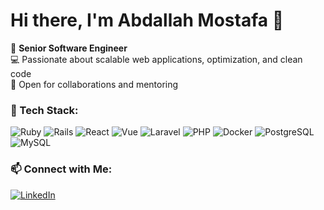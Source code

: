 # Hi there, I'm Abdallah Mostafa 👋


🚀 **Senior Software Engineer**  
💻 Passionate about scalable web applications, optimization, and clean code  
📍 Open for collaborations and mentoring  


### 🔧 Tech Stack:
![Ruby](https://img.shields.io/badge/Ruby-CC342D?style=flat&logo=ruby&logoColor=white)
![Rails](https://img.shields.io/badge/Rails-CC0000?style=flat&logo=rubyonrails&logoColor=white)
![React](https://img.shields.io/badge/React-61DAFB?style=flat&logo=react&logoColor=black)
![Vue](https://img.shields.io/badge/Vue-4FC08D?style=flat&logo=vue.js&logoColor=white)
![Laravel](https://img.shields.io/badge/Laravel-FF2D20?style=flat&logo=laravel&logoColor=white)
![PHP](https://img.shields.io/badge/PHP-777BB4?style=flat&logo=php&logoColor=white)
![Docker](https://img.shields.io/badge/Docker-2496ED?style=flat&logo=docker&logoColor=white)
![PostgreSQL](https://img.shields.io/badge/PostgreSQL-336791?style=flat&logo=postgresql&logoColor=white)
![MySQL](https://img.shields.io/badge/MySQL-4479A1?style=flat&logo=mysql&logoColor=white)

### 📫 Connect with Me:
[![LinkedIn](https://img.shields.io/badge/LinkedIn-0077B5?style=flat&logo=linkedin&logoColor=white)](https://www.linkedin.com/in/abdallah-me)

